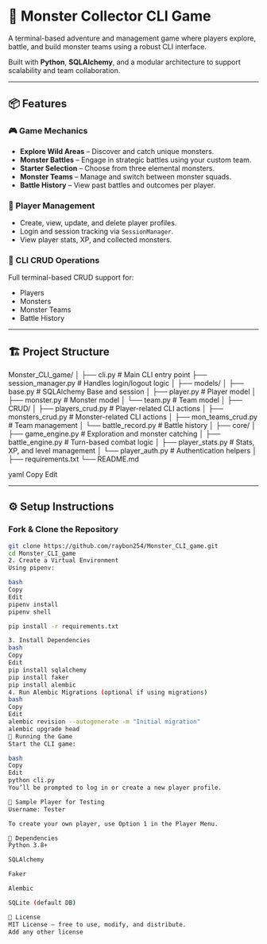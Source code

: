 # 🐉 Monster Collector CLI Game

A terminal-based adventure and management game where players explore, battle, and build monster teams using a robust CLI interface.

Built with **Python**, **SQLAlchemy**, and a modular architecture to support scalability and team collaboration.

---

## 📦 Features

### 🎮 Game Mechanics
- **Explore Wild Areas** – Discover and catch unique monsters.
- **Monster Battles** – Engage in strategic battles using your custom team.
- **Starter Selection** – Choose from three elemental monsters.
- **Monster Teams** – Manage and switch between monster squads.
- **Battle History** – View past battles and outcomes per player.

### 👥 Player Management
- Create, view, update, and delete player profiles.
- Login and session tracking via `SessionManager`.
- View player stats, XP, and collected monsters.

### 🧠 CLI CRUD Operations
Full terminal-based CRUD support for:
- Players
- Monsters
- Monster Teams
- Battle History

---

## 🏗️ Project Structure

Monster_CLI_game/
│
├── cli.py # Main CLI entry point
├── session_manager.py # Handles login/logout logic
│
├── models/
│ ├── base.py # SQLAlchemy Base and session
│ ├── player.py # Player model
│ ├── monster.py # Monster model
│ └── team.py # Team model
│
├── CRUD/
│ ├── players_crud.py # Player-related CLI actions
│ ├── monsters_crud.py # Monster-related CLI actions
│ ├── mon_teams_crud.py # Team management
│ └── battle_record.py # Battle history
│
├── core/
│ ├── game_engine.py # Exploration and monster catching
│ ├── battle_engine.py # Turn-based combat logic
│ ├── player_stats.py # Stats, XP, and level management
│ └── player_auth.py # Authentication helpers
│
├── requirements.txt
└── README.md

yaml
Copy
Edit

---

## ⚙️ Setup Instructions

### Fork & Clone the Repository

```bash
git clone https://github.com/raybon254/Monster_CLI_game.git
cd Monster_CLI_game
2. Create a Virtual Environment
Using pipenv:

bash
Copy
Edit
pipenv install
pipenv shell

pip install -r requirements.txt

3. Install Dependencies
bash
Copy
Edit
pip install sqlalchemy
pip install faker
pip install alembic
4. Run Alembic Migrations (optional if using migrations)
bash
Copy
Edit
alembic revision --autogenerate -m "Initial migration"
alembic upgrade head
🚀 Running the Game
Start the CLI game:

bash
Copy
Edit
python cli.py
You’ll be prompted to log in or create a new player profile.

🧪 Sample Player for Testing
Username: Tester

To create your own player, use Option 1 in the Player Menu.

📌 Dependencies
Python 3.8+

SQLAlchemy

Faker

Alembic

SQLite (default DB)

📜 License
MIT License — free to use, modify, and distribute.
Add any other license

